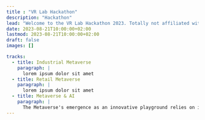 ```yaml
---
title : "VR Lab Hackathon"
description: "Hackathon"
lead: "Welcome to the VR Lab Hackathon 2023. Totally not affiliated with Bosch."
date: 2023-08-21T10:00:00+02:00
lastmod: 2023-08-21T10:00:00+02:00
draft: false
images: []

tracks:
  - title: Industrial Metaverse
    paragraph: |
      lorem ipsum dolor sit amet
  - title: Retail Metaverse
    paragraph: |
      lorem ipsum dolor sit amet
  - title: Metaverse & AI
    paragraph: |
      The Metaverse's emergence as an innovative playground relies on integrating AI to enhance digital experiences. AI empowers developers with tools to create adaptive, context-aware applications in the immersive blend of virtual and augmented realities, leading to intelligent virtual worlds that respond to users, adapt to changing conditions, and offer personalized engagement. AI-driven avatars, chatbots, and content generators further push boundaries, enabling exploration of uncharted territories in this evolving landscape.
---
```

